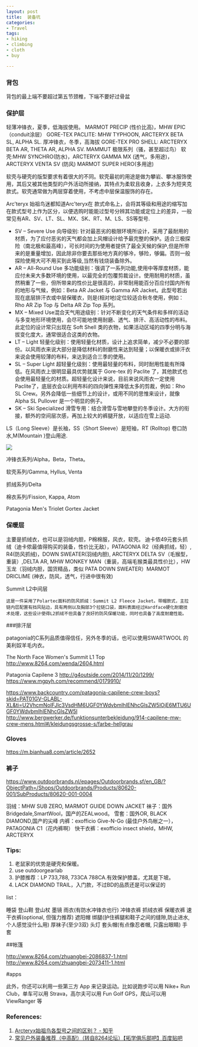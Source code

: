 ```yaml
---
layout: post
title:  装备坑
categories: 
- Travel
tags:
- hiking
- climbing
- cloth
- buy

---
```


### 背包

背包的最上端不要超过第五节颈椎，下端不要好过骨盆


### 保护层

轻薄冲锋衣，夏季，低海拔使用。
MARMOT PRECIP (性价比高)，MHW EPIC （conduit涂层）
GORE-TEX PACLITE: MHW TYPHOON, ARCTERYX BETA SL, ALPHA SL.
厚冲锋衣，冬季，高海拔
GORE-TEX PRO SHELL: ARCTERYX BETA AR, THETA AR, ALPHA SV. MAMMUT 极限系列（骚，甚至超过鸟）
软壳:MHW SYNCHRO(防水)，ARCTERYX GAMMA MX (透气，多用途)， ARCTERYX VENTA SV (防风) MARMOT SUPER HERO(多用途)


软壳与硬壳的版型要求有着很大的不同。软壳最初的用途是做为攀岩、攀冰服饰使用，其后又被其他类型的户外活动所接纳，其特点为柔软且收身，上衣多为短夹克款式。软壳通常做为两层穿着使用，不考虑中层保温服饰的存在。

<!--more-->

Arc’teryx 始祖鸟迷都知道Arc’teryx在 款式命名上，会将其等级和用途的缩写加在款式型号上作为区分，以便选购时能能过型号分辨其功能或定位上的差异，一般常见有AR、SV、LT、SL、MX、SK、RT、M、LS、SS等型号.


+ SV – Severe Use 向导级别: 针对最恶劣的极限环境所设计，采用了最耐用的材质，为了应付恶劣的天气都会加上风帽设计给予最完整的保护。适合三极探险（南北极和最高峰），可长时间的为使用者提供了最全天候的保护,但是所带来的是重量增加，因此除非你要去那些地方真的够冷，够险，够偏。否则一般探险使用大可不用买到此等级,当然有钱烧装备除外。
+ AR – All-Round Use 多功能级别：强调了一系列功能,使用中等厚度材质，能应付未来大多数环境的使用，以最完全的包覆剪裁设计。使用耐用的材质，虽然稍重了一些，但所带来的性价比是很高的，非常耐用能百分百应付国内所有的地形与气候，例如：Beta AR Jacket 与 Gamma AR Jacket。此型号若出现在底层排汗衣或中层保暖衣，则是(相对地)定位较适合秋冬使用，例如：Rho AR Zip Top 与 Delta AR Zip Top 系列。
+ MX – Mixed Use混合天气用途级别：针对不断变化的天气条件和多样的活动与多变地形环境使用，会尽可能地使用耐磨、透气、排汗、高活动性的布料。此定位的设计常只出现在 Soft Shell 类的衣物，如果活动区域的四季分明与海拔变化度大，通常很适合这类的衣物。
+ LT – Light 轻量化级别：使用轻量化材质，设计上追求简单，减少不必要的部份。以风雨衣来说大部分是降低材料的耐磨性来达到轻量；以保暖衣或排汗衣来说会使用较薄的布料，来达到适合三季的使用。
+ SL – Super Light 超轻量化级别：使用最轻量的布料，同时耐用性能有所降低。在风雨衣上很明显最具优势就属于 Gore-tex 的 Paclite 了，其他款式也会使用最轻量化的材质。超轻量化设计来说，目前来说风雨衣一定使用 Paclite了，底层衣会以利用布料的四向弹性来降低太多的剪裁，例如：Rho SL Crew。另外会降低一些细节上的设计，或用不同的思惟来设计，就像 Alpha SL Pullover 是一个明显的例子。
+ SK – Ski Specialized 滑雪专用：结合滑雪与雪地攀登的冬季设计。大方的衔接，额外的空间层次感，再加上较大的裤腿开放，以适应在雪上运动.

LS（Long Sleeve）是长袖，SS（Short Sleeve）是短袖，RT (Rolltop) 卷口防水,M(Mountain )登山用途.

![](http://7xo4c2.com1.z0.glb.clouddn.com/20171102170656_z4uX1K_Screenshot.jpeg)

冲锋衣系列/Alpha，Beta，Theta。

软壳系列/Gamma, Hyllus, Venta

抓绒系列/Delta

棉衣系列/Fission, Kappa, Atom






Patagonia Men's Triolet Gortex Jacket


### 保暖层

主要是抓绒衣，也可以是羽绒内胆，P棉棉服，风衣，软壳。
迪卡侬49元套头抓绒（迪卡侬最值得购买的装备，性价比无敌），PATAGONIA 
R2（经典抓绒，轻）, R4(防风抓绒)，DOWN SWEATER(羽绒内胆), ARCTERYX DELTA SV（毛猴型，重装）,DELTA AR, MHW MONKEY MAN（重装，高端毛猴类最具性价比），HW 玉龙（羽绒内胆，国货精品，类似 PATA DOWN SWEATER）MARMOT DRICLIME (神衣，防风，透气，行进中很有效)


Summit L2中间层

    这是一件采用了Polartec面料的防风抓绒：Summit L2 Fleece Jacket。带帽款式，主拉链内层配置有挡风贴边，具有两侧以及胸部3个拉链口袋，面料表面经过Hardface硬化耐磨技术处理，这些设计使得L2抓绒不但具备了良好的防风保暖功能，同时也具备了高度耐磨性能。




###排汗层

patagonia的C系列品质值得信任，另外冬季的话，也可以使用SWARTWOOL 的美利奴羊毛内衣。


The North Face Women's Summit L1 Top
http://www.8264.com/wenda/2604.html


Patagonia Capilene 3
http://g4outside.com/2014/11/20/1299/
https://www.mgpyh.com/recommend/0179910/

https://www.backcountry.com/patagonia-capilene-crew-boys?skid=PAT01GV-GLABL-XL&ti=U2VhcmNoIFJlc3VsdHM6UGF0YWdvbmlhIENhcGlsZW5lOjE6MTU6UGF0YWdvbmlhIENhcGlsZW5l
http://www.bergwerker.de/funktionsunterbekleidung/914-capilene-mw-crew-mens.html#/kleidungsgrosse-s/farbe-hellgrau






### Gloves
https://m.bianhua8.com/article/2652


### 裤子



https://www.outdoorbrands.nl/epages/Outdoorbrands.sf/en_GB/?ObjectPath=/Shops/Outdoorbrands/Products/80620-001/SubProducts/80620-001-0004

羽绒：MHW SUB ZERO, MARMOT GUIDE DOWN JACKET
袜子：国外Bridgedale,SmartWool，国产的ZEALwood。
雪套：国外OR, BLACK DIAMOND,国产的尖峰
内裤：exofficio Give-N-Go (最佳户外鸟帐之一），PATAGONIA C1（花内裤啊）
快干衣裤：exofficio insect shield，MHW, ARCTERYX


### Tips:

1. 老鼠家的优势是硬壳和保暖。
2. use outdoorgearlab
3. 护膝推荐：LP 733,788, 733CA 788CA.有效保护膝盖，尤其是下坡。
4. LACK DIAMOND TRAIL，入门款，不过BD的品质还是可以保证的




list：

睡袋
登山鞋
登山杖
墨镜
雨衣(有防水冲锋衣也行)
冲锋衣裤
抓绒衣裤
保暖衣裤
速干衣裤(optional, 但强力推荐)
遮阳帽
绑腿(护住裤腿和鞋子之间的缝隙,防止进水, 个人感觉没什么用)
厚袜子(至少3双)
头灯
套头帽(有点像忍者帽, 只露出眼睛)
手套


##帐篷

http://www.8264.com/zhuangbei-2086837-1.html
http://www.8264.com/zhuangbei-2073411-1.html


#apps

此外，你还可以利用一些第三方 App 来记录运动。比如说跑步可以用 Nike+ Run Club，单车可以用 Strava，高尔夫可以用 Fun Golf GPS，爬山可以用 ViewRanger 等


### References:
1. [Arcteryx始祖鸟各型号之间的区别？ - 知乎](https://www.zhihu.com/question/22099815)
2. [常见户外装备推荐（中高配）（转自8264论坛）【拓学俱乐部吧】百度贴吧](http://tieba.baidu.com/p/2312547602)